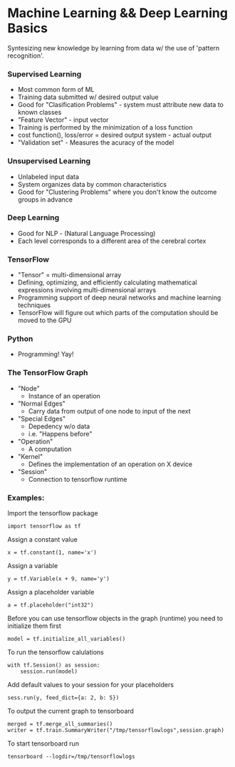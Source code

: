 # Machine Learning && Deep Learning Basics

Syntesizing new knowledge by learning from data w/ the use of 'pattern recognition'.

### Supervised Learning
 - Most common form of ML
 - Training data submitted w/ desired output value
 - Good for "Clasification Problems" - system must attribute new data to known classes
 - "Feature Vector" - input vector
 - Training is performed by the minimization of a loss function 
 - cost function(), loss/error = desired output system - actual output
 - "Validation set" - Measures the acuracy of the model

### Unsupervised Learning
 - Unlabeled input data
 - System organizes data by common characteristics
 - Good for "Clustering Problems" where you don't know the outcome groups in advance

### Deep Learning
 - Good for NLP - (Natural Language Processing)
 - Each level corresponds to a different area of the cerebral cortex

### TensorFlow
 - "Tensor" =  multi-dimensional array
 - Defining, optimizing, and efficiently calculating mathematical expressions involving multi-dimensional arrays 
 - Programming support of deep neural networks and machine learning techniques
 - TensorFlow will figure out which parts of the computation should be moved to the GPU

### Python
 - Programming! Yay!

### The TensorFlow Graph
 - "Node" 
      * Instance of an operation
 - "Normal Edges"
      * Carry data from output of one node to input of the next
 - "Special Edges"
      * Depedency w/o data
      *  i.e. "Happens before"
 - "Operation" 
      * A computation
 - "Kernel"
      * Defines the implementation of an operation on X device
 - "Session"
      * Connection to tensorflow runtime

### Examples:

Import the tensorflow package
```
import tensorflow as tf
```

Assign a constant value
```
x = tf.constant(1, name='x')
```

Assign a variable
```
y = tf.Variable(x + 9, name='y')
```

Assign a placeholder variable
```
a = tf.placeholder("int32")
```

Before you can use tensorflow objects in the graph (runtime) you need to initialize them first
```
model = tf.initialize_all_variables()
```

To run the tensorflow calulations
```
with tf.Session() as session:
    session.run(model)
```

Add default values to your session for your placeholders
```
sess.run(y, feed_dict={a: 2, b: 5})
```

To output the current graph to tensorboard
```
merged = tf.merge_all_summaries()
writer = tf.train.SummaryWriter("/tmp/tensorflowlogs",session.graph) 
```

To start tensorboard run
```
tensorboard --logdir=/tmp/tensorflowlogs
```

